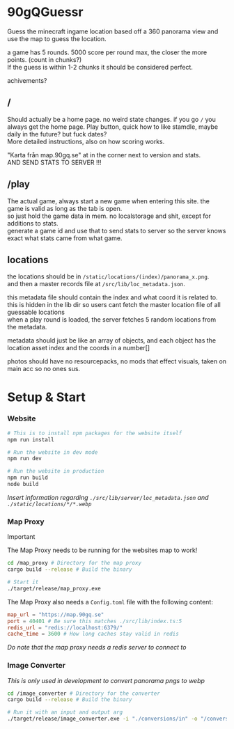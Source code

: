 # 90gQGuessr

Guess the minecraft ingame location based off a 360 panorama view and use the map to guess the location.  

a game has 5 rounds. 5000 score per round max, the closer the more points. (count in chunks?)  
If the guess is within 1-2 chunks it should be considered perfect.  

achivements?

## /
Should actually be a home page. no weird state changes. if you go `/` you always get the home page.
Play button, quick how to like stamdle, maybe daily in the future? but fuck dates?  
More detailed instructions, also on how scoring works.  

"Karta från map.90gq.se" at in the corner next to version and stats.  
AND SEND STATS TO SERVER !!!   

## /play
The actual game, always start a new game when entering this site. the game is valid as long as the tab is open.  
so just hold the game data in mem. no localstorage and shit, except for additions to stats.  
generate a game id and use that to send stats to server so the server knows exact what stats came from what game.  


## locations
the locations should be in `/static/locations/(index)/panorama_x.png`.  
and then a master records file at `/src/lib/loc_metadata.json`.  

this metadata file should contain the index and what coord it is related to.  
this is hidden in the lib dir so users cant fetch the master location file of all guessable locations  
when a play round is loaded, the server fetches 5 random locations from the metadata.  

metadata should just be like an array of objects, and each object has the location asset index and the coords in a number[]  

photos should have no resourcepacks, no mods that effect visuals, taken on main acc so no ones sus.  

# Setup & Start


### **Website**
```bash
# This is to install npm packages for the website itself
npm run install
```

```bash
# Run the website in dev mode
npm run dev
```
```bash
# Run the website in production
npm run build
node build
```

*Insert information regarding `./src/lib/server/loc_metadata.json` and `./static/locations/*/*.webp`*

### **Map Proxy**
> [!IMPORTANT]  
> The Map Proxy needs to be running for the websites map to work!

```bash
cd /map_proxy # Directory for the map proxy
cargo build --release # Build the binary

# Start it
./target/release/map_proxy.exe
```
The Map Proxy also needs a `Config.toml` file with the following content:
```toml
map_url = "https://map.90gq.se"
port = 40401 # Be sure this matches ./src/lib/index.ts:5
redis_url = "redis://localhost:6379/"
cache_time = 3600 # How long caches stay valid in redis
```

*Do note that the map proxy needs a redis server to connect to*

### **Image Converter**
*This is only used in development to convert panorama pngs to webp*

```bash
cd /image_converter # Directory for the converter
cargo build --release # Build the binary

# Run it with an input and output arg
./target/release/image_converter.exe -i "./conversions/in" -o "/conversions/out"
```


